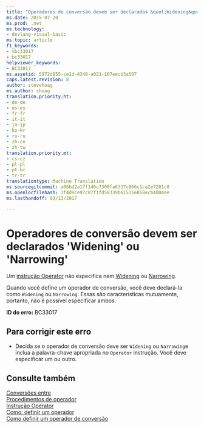 ```yaml
---
title: "Operadores de conversão devem ser declarados &quot;Widening&quot; ou &quot;Narrowing&quot; | Documentos do Microsoft"
ms.date: 2015-07-20
ms.prod: .net
ms.technology:
- devlang-visual-basic
ms.topic: article
f1_keywords:
- vbc33017
- bc33017
helpviewer_keywords:
- BC33017
ms.assetid: 5972d955-ce1d-4348-a021-167eecb3a507
caps.latest.revision: 8
author: stevehoag
ms.author: shoag
translation.priority.ht:
- de-de
- es-es
- fr-fr
- it-it
- ja-jp
- ko-kr
- ru-ru
- zh-cn
- zh-tw
translation.priority.mt:
- cs-cz
- pl-pl
- pt-br
- tr-tr
translationtype: Machine Translation
ms.sourcegitcommit: a06bd2a17f1d6c7308fa6337c866c1ca2e7281c0
ms.openlocfilehash: 3f4d9ce97c87f1fd58339b615156058ecb4004ee
ms.lasthandoff: 03/13/2017

---
```

# <a name="conversion-operators-must-be-declared-either-39widening39-or-39narrowing39"></a>Operadores de conversão devem ser declarados 'Widening' ou 'Narrowing'
Um [instrução Operator](../../visual-basic/language-reference/statements/operator-statement.md) não especifica nem [Widening](../../visual-basic/language-reference/modifiers/widening.md) ou [Narrowing](../../visual-basic/language-reference/modifiers/narrowing.md).  
  
 Quando você define um operador de conversão, você deve declará-la como `Widening` ou `Narrowing`. Essas são características mutuamente, portanto, não é possível especificar ambos.  
  
 **ID do erro:** BC33017  
  
## <a name="to-correct-this-error"></a>Para corrigir este erro  
  
-   Decida se o operador de conversão deve ser `Widening` ou `Narrowing`e inclua a palavra-chave apropriada no `Operator` instrução. Você deve especificar um ou outro.  
  
## <a name="see-also"></a>Consulte também  
 [Conversões entre](../../visual-basic/programming-guide/language-features/data-types/widening-and-narrowing-conversions.md)   
 [Procedimentos de operador](../../visual-basic/programming-guide/language-features/procedures/operator-procedures.md)   
 [Instrução Operator](../../visual-basic/language-reference/statements/operator-statement.md)   
 [Como: definir um operador](../../visual-basic/programming-guide/language-features/procedures/how-to-define-an-operator.md)   
 [Como definir um operador de conversão](../../visual-basic/programming-guide/language-features/procedures/how-to-define-a-conversion-operator.md)
